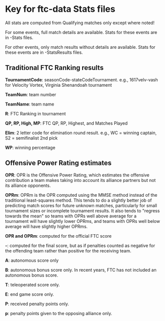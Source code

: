 # Key for ftc-data Stats files

All stats are computed from Qualifying matches only except where noted!

For some events, full match details are available. Stats for these events are in -Stats files.

For other events, only match results without details are available. Stats for these events are in -StatsResults files.

## Traditional FTC Ranking results

**TournamentCode**: seasonCode-stateCodeTournament. e.g., 1617velv-vash for Velocity Vortex, Virginia Shenandoah tournament 

**TeamNum**: team number

**TeamName**: team name

**R**: FTC Ranking in tournament

**QP, RP, High, MP**: FTC QP, RP, Highest, and Matches Played

**Elim**: 2 letter code for elimination round result. e.g., WC = winning captain, S2 = semifinalist 2nd pick

**WP**: winning percentage

## Offensive Power Rating estimates

**OPR**: OPR is the Offensive Power Rating, which estimates the offensive contribution a team makes taking into account its alliance partners but not its alliance opponents.

**OPRm**: OPRm is the OPR computed using the MMSE method instead of the traditional least-squares method. This tends to do a slightly better job of predicting match scores for future unknown matches, particularly for small tournament sizes or incomplete tournament results. It also tends to "regress towards the mean" so teams with OPRs well above average for a tournament will have slightly lower OPRms, and teams with OPRs well below average will have slightly higher OPRms.

**OPR and OPRm**: computed for the official FTC score

**-**: computed for the final score, but as if penalties counted as negative for the offending team rather than positive for the receiving team.

**A**: autonomous score only

**B**: autonomous bonus score only. In recent years, FTC has not included an autonomous bonus score.

**T**: teleoperated score only.

**E**: end game score only.

**P**: received penalty points only.

**p**: penalty points given to the opposing alliance only.

